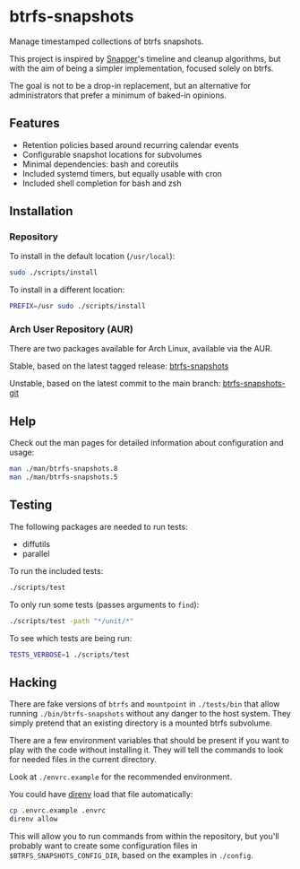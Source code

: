 # btrfs-snapshots

Manage timestamped collections of btrfs snapshots.

This project is inspired by [Snapper][snapper]'s timeline and cleanup
algorithms, but with the aim of being a simpler implementation,
focused solely on btrfs.

The goal is not to be a drop-in replacement, but an alternative for
administrators that prefer a minimum of baked-in opinions.

## Features

- Retention policies based around recurring calendar events
- Configurable snapshot locations for subvolumes
- Minimal dependencies: bash and coreutils
- Included systemd timers, but equally usable with cron
- Included shell completion for bash and zsh

## Installation

### Repository

To install in the default location (`/usr/local`):

```sh
sudo ./scripts/install
```

To install in a different location:

```sh
PREFIX=/usr sudo ./scripts/install
```

### Arch User Repository (AUR)

There are two packages available for Arch Linux, available via the
AUR.

Stable, based on the latest tagged release:
[btrfs-snapshots][aur]

Unstable, based on the latest commit to the main branch:
[btrfs-snapshots-git][aur-git]

## Help

Check out the man pages for detailed information about configuration and usage:

```sh
man ./man/btrfs-snapshots.8
man ./man/btrfs-snapshots.5
```

## Testing

The following packages are needed to run tests:

- diffutils
- parallel

To run the included tests:

```sh
./scripts/test
```

To only run some tests (passes arguments to `find`):

```sh
./scripts/test -path "*/unit/*"
```

To see which tests are being run:

```sh
TESTS_VERBOSE=1 ./scripts/test
```

## Hacking

There are fake versions of `btrfs` and `mountpoint` in `./tests/bin`
that allow running `./bin/btrfs-snapshots` without any danger to the
host system. They simply pretend that an existing directory is a
mounted btrfs subvolume.

There are a few environment variables that should be present if you
want to play with the code without installing it. They will tell the
commands to look for needed files in the current directory.

Look at `./envrc.example` for the recommended environment.

You could have [direnv][direnv] load that file automatically:

```sh
cp .envrc.example .envrc
direnv allow
```

This will allow you to run commands from within the repository, but
you'll probably want to create some configuration files in
`$BTRFS_SNAPSHOTS_CONFIG_DIR`, based on the examples in `./config`.

[snapper]: http://snapper.io/
[direnv]: https://direnv.net/
[aur]: https://aur.archlinux.org/packages/btrfs-snapshots/
[aur-git]: https://aur.archlinux.org/packages/btrfs-snapshots-git/
